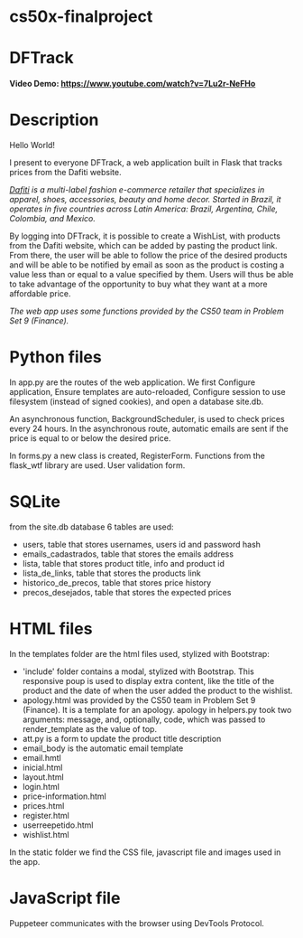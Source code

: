 # cs50x-finalproject

# DFTrack
#### Video Demo:  https://www.youtube.com/watch?v=7Lu2r-NeFHo
# Description

Hello World!

I present to everyone DFTrack, a web application built in Flask that tracks prices from the Dafiti website.

*[Dafiti](https://www.cbinsights.com/company/dafiti) is a multi-label fashion e-commerce retailer that specializes in apparel, shoes, accessories, beauty and home decor. Started in Brazil, it operates in five countries across Latin America: Brazil, Argentina, Chile, Colombia, and Mexico.*

By logging into DFTrack, it is possible to create a WishList, with products from the Dafiti website, which can be added by pasting the product link. From there, the user will be able to follow the price of the desired products and will be able to be notified by email as soon as the product is costing a value less than or equal to a value specified by them. Users will thus be able to take advantage of the opportunity to buy what they want at a more affordable price.

*The web app uses some functions provided by the CS50 team in Problem Set 9 (Finance).*


# Python files

In app.py are the routes of the web application. We first Configure application, Ensure templates are auto-reloaded, Configure session to use filesystem (instead of signed cookies), and open a database site.db.

An asynchronous function, BackgroundScheduler, is used to check prices every 24 hours. In the asynchronous route, automatic emails are sent if the price is equal to or below the desired price.

In forms.py a new class is created, RegisterForm. Functions from the flask_wtf library are used. User validation form.

# SQLite

from the site.db database 6 tables are used:
- users, table that stores usernames, users id and password hash
- emails_cadastrados, table that stores the emails address
- lista, table that stores product title, info and product id
- lista_de_links, table that stores the products link
- historico_de_precos, table that stores price history
- precos_desejados, table that stores the expected prices


# HTML files

In the templates folder are the html files used, stylized with Bootstrap:
- 'include' folder contains a modal, stylized with Bootstrap. This responsive poup is used to display extra content, like the title of the product and the date of when the user added the product to the wishlist.
- apology.html was provided by the CS50 team in Problem Set 9 (Finance). It is a template for an apology. apology in helpers.py took two arguments: message, and, optionally, code, which was passed to render_template as the value of top.
- att.py is a form to update the product title description
- email_body is the automatic email template
- email.hmtl
- inicial.html
- layout.html
- login.html
- price-information.html
- prices.html
- register.html
- userreepetido.html
- wishlist.html

In the static folder we find the CSS file, javascript file and images used in the app.


# JavaScript file

Puppeteer communicates with the browser using DevTools Protocol.


